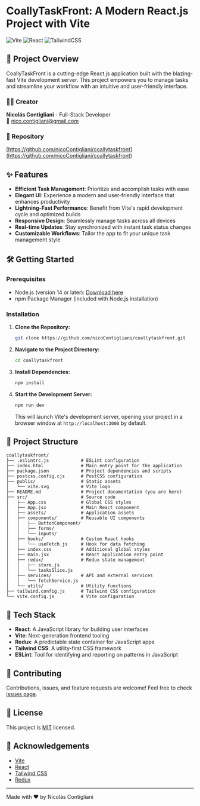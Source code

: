 # CoallyTaskFront: A Modern React.js Project with Vite

![Vite](https://img.shields.io/badge/vite-%23646CFF.svg?style=for-the-badge&logo=vite&logoColor=white)
![React](https://img.shields.io/badge/react-%2320232a.svg?style=for-the-badge&logo=react&logoColor=%2361DAFB)
![TailwindCSS](https://img.shields.io/badge/tailwindcss-%2338B2AC.svg?style=for-the-badge&logo=tailwind-css&logoColor=white)

## 🚀 Project Overview

CoallyTaskFront is a cutting-edge React.js application built with the blazing-fast Vite development server. This project empowers you to manage tasks and streamline your workflow with an intuitive and user-friendly interface.

### 👨‍💻 Creator

**Nicolás Contigliani** - Full-Stack Developer  
📧 [nico.contigliani@gmail.com](mailto:nico.contigliani@gmail.com)

### 🔗 Repository

[https://github.com/nicoContigliani/coallytaskfront](https://github.com/nicoContigliani/coallytaskfront)

## ✨ Features

- **Efficient Task Management**: Prioritize and accomplish tasks with ease
- **Elegant UI**: Experience a modern and user-friendly interface that enhances productivity
- **Lightning-Fast Performance**: Benefit from Vite's rapid development cycle and optimized builds
- **Responsive Design**: Seamlessly manage tasks across all devices
- **Real-time Updates**: Stay synchronized with instant task status changes
- **Customizable Workflows**: Tailor the app to fit your unique task management style

## 🛠️ Getting Started

### Prerequisites

- Node.js (version 14 or later): [Download here](https://nodejs.org/en/)
- npm Package Manager (included with Node.js installation)

### Installation

1. **Clone the Repository:**

   ```bash
   git clone https://github.com/nicoContigliani/coallytaskfront.git
   ```

2. **Navigate to the Project Directory:**

   ```bash
   cd coallytaskfront
   ```

3. **Install Dependencies:**

   ```bash
   npm install
   ```

4. **Start the Development Server:**

   ```bash
   npm run dev
   ```

   This will launch Vite's development server, opening your project in a browser window at `http://localhost:3000` by default.

## 📁 Project Structure

```
coallytaskfront/
├── .eslintrc.js            # ESLint configuration
├── index.html              # Main entry point for the application
├── package.json            # Project dependencies and scripts
├── postcss.config.cjs      # PostCSS configuration
├── public/                 # Static assets
│   └── vite.svg            # Vite logo
├── README.md               # Project documentation (you are here)
├── src/                    # Source code
│   ├── App.css             # Global CSS styles
│   ├── App.jsx             # Main React component
│   ├── assets/             # Application assets
│   ├── components/         # Reusable UI components
│   │   ├── ButtonComponent/
│   │   ├── forms/
│   │   └── inputs/
│   ├── hooks/              # Custom React hooks
│   │   └── useFetch.js     # Hook for data fetching
│   ├── index.css           # Additional global styles
│   ├── main.jsx            # React application entry point
│   ├── redux/              # Redux state management
│   │   ├── store.js
│   │   └── tasksSlice.js
│   ├── services/           # API and external services
│   │   └── fetchService.js
│   └── utils/              # Utility functions
├── tailwind.config.js      # Tailwind CSS configuration
└── vite.config.js          # Vite configuration
```

## 🧰 Tech Stack

- **React**: A JavaScript library for building user interfaces
- **Vite**: Next-generation frontend tooling
- **Redux**: A predictable state container for JavaScript apps
- **Tailwind CSS**: A utility-first CSS framework
- **ESLint**: Tool for identifying and reporting on patterns in JavaScript

## 🤝 Contributing

Contributions, issues, and feature requests are welcome! Feel free to check [issues page](https://github.com/nicoContigliani/coallytaskfront/issues).

## 📜 License

This project is [MIT](https://choosealicense.com/licenses/mit/) licensed.

## 🙏 Acknowledgements

- [Vite](https://vitejs.dev/)
- [React](https://reactjs.org/)
- [Tailwind CSS](https://tailwindcss.com/)
- [Redux](https://redux.js.org/)

---

Made with ❤️ by Nicolás Contigliani
```

